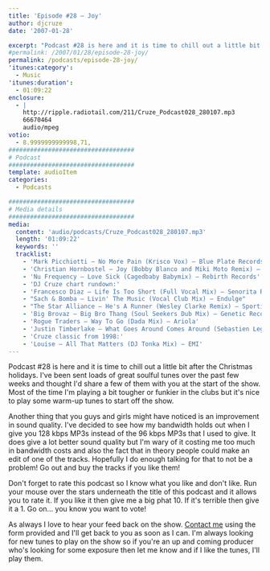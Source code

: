 ```yaml
---
title: 'Episode #28 – Joy'
author: djcruze
date: '2007-01-28'

excerpt: "Podcast #28 is here and it is time to chill out a little bit after the Christmas holidays. I've been sent loads of great soulful tunes over the past few weeks and thought I'd share a few of them with you at the start of the show. Most of the time I'm playing a bit tougher or funkier in the clubs but it's nice to play some warm-up tunes to start off the show."
#permalink: /2007/01/28/episode-28-joy/
permalink: /podcasts/episode-28-joy/
'itunes:category':
  - Music
'itunes:duration':
  - 01:09:22
enclosure:
  - |
    http://ripple.radiotail.com/211/Cruze_Podcast028_280107.mp3
    66670464
    audio/mpeg
votio:
  - 8.9999999999998,71,
###################################
# Podcast
###################################
template: audioItem
categories:
  - Podcasts

###################################
# Media details
###################################
media:
  content: 'audio/podcasts/Cruze_Podcast028_280107.mp3'
  length: '01:09:22'
  keywords: ''
  tracklist:
    - 'Mark Picchiotti – No More Pain (Krisco Vox) – Blue Plate Records'
    - 'Christian Hornbostel – Joy (Bobby Blanco and Miki Moto Remix) – Housepacific Recordings'
    - 'Nu Frequency – Love Sick (Cagedbaby Babymix) – Rebirth Records'
    - 'DJ Cruze chart rundown:'
    - 'Francesco Diaz – Life Is Too Short (Full Vocal Mix) – Senorita Records'
    - "Sach & Bomba – Livin' The Music (Vocal Club Mix) – Endulge"
    - "The Star Alliance – He's A Runner (Wesley Clarke Remix) – Sporting RiffRaff Records"
    - 'Big Brovaz – Big Bro Thang (Soul Seekers Dub Mix) – Genetic Records'
    - 'Rogue Traders – Way To Go (Dada Mix) – Ariola'
    - 'Justin Timberlake – What Goes Around Comes Around (Sebastien Leger Remix)'
    - 'Cruze classic from 1998:'
    - 'Louise – All That Matters (DJ Tonka Mix) – EMI'
---
```


Podcast #28 is here and it is time to chill out a little bit after the Christmas holidays. I've been sent loads of great soulful tunes over the past few weeks and thought I'd share a few of them with you at the start of the show. Most of the time I'm playing a bit tougher or funkier in the clubs but it's nice to play some warm-up tunes to start off the show.

Another thing that you guys and girls might have noticed is an improvement in sound quality. I've decided to see how my bandwidth holds out when I give you 128 kbps MP3s instead of the 96 kbps MP3s that I used to give. It does give a lot better sound quality but I'm wary of it costing me too much in bandwidth costs and also the fact that in theory people could make an edit of one of the tracks. Hopefully I do enough talking for that to not be a problem! Go out and buy the tracks if you like them!

Don't forget to rate this podcast so I know what you like and don't like. Run your mouse over the stars underneath the title of this podcast and it allows you to rate it. If you like it then give me a big phat 10. If it's terrible then give it a 1. Go on... you know you want to vote!

As always I love to hear your feed back on the show. [Contact me][1] using the form provided and I'll get back to you as soon as I can. I'm always looking for new tunes to play on the show so if you're an up and coming producer who's looking for some exposure then let me know and if I like the tunes, I'll play them.

[1]: http://www.djcruze.co.uk/cms/contact/
